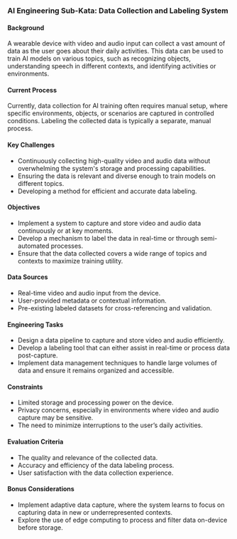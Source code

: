 ### AI Engineering Sub-Kata: Data Collection and Labeling System

#### Background

A wearable device with video and audio input can collect a vast amount of data as the user goes about their daily activities. This data can be used to train AI models on various topics, such as recognizing objects, understanding speech in different contexts, and identifying activities or environments.

#### Current Process

Currently, data collection for AI training often requires manual setup, where specific environments, objects, or scenarios are captured in controlled conditions. Labeling the collected data is typically a separate, manual process.

#### Key Challenges

- Continuously collecting high-quality video and audio data without overwhelming the system's storage and processing capabilities.
- Ensuring the data is relevant and diverse enough to train models on different topics.
- Developing a method for efficient and accurate data labeling.

#### Objectives

- Implement a system to capture and store video and audio data continuously or at key moments.
- Develop a mechanism to label the data in real-time or through semi-automated processes.
- Ensure that the data collected covers a wide range of topics and contexts to maximize training utility.

#### Data Sources

- Real-time video and audio input from the device.
- User-provided metadata or contextual information.
- Pre-existing labeled datasets for cross-referencing and validation.

#### Engineering Tasks

- Design a data pipeline to capture and store video and audio efficiently.
- Develop a labeling tool that can either assist in real-time or process data post-capture.
- Implement data management techniques to handle large volumes of data and ensure it remains organized and accessible.

#### Constraints

- Limited storage and processing power on the device.
- Privacy concerns, especially in environments where video and audio capture may be sensitive.
- The need to minimize interruptions to the user’s daily activities.

#### Evaluation Criteria

- The quality and relevance of the collected data.
- Accuracy and efficiency of the data labeling process.
- User satisfaction with the data collection experience.

#### Bonus Considerations

- Implement adaptive data capture, where the system learns to focus on capturing data in new or underrepresented contexts.
- Explore the use of edge computing to process and filter data on-device before storage.
